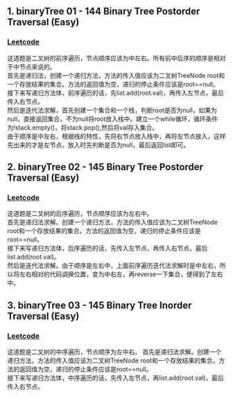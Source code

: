 ## 1. binaryTree 01 - 144 Binary Tree Postorder Traversal (Easy)
### [Leetcode](https://leetcode.com/problems/binary-tree-preorder-traversal/) 

这道题是二叉树的前序遍历，节点顺序应该为中左右。所有前中后序的顺序是相对于中节点来说的。  
首先是递归法，创建一个递归方法，方法的传入值应该为二叉树TreeNode root和一个存放结果的集合。方法的返回值为空，递归的停止条件应该是root==null。  
接下来写递归方法体，前序遍历的话，先list.add(root.val)，再传入左节点，最后传入右节点。  
然后是迭代法求解，首先创建一个集合和一个栈，判断root是否为null，如果为null，直接返回集合，不为null将root放入栈中。建立一个while循环，循环条件为!stack.empty()，将stack.pop(),然后将val存入集合。  
由于顺序是中左右，根据栈的特性，先将右节点放入栈中，再将左节点放入，这样先出来的才是左节点。放入时先判断是否为null，最后返回list即可。


## 2. binaryTree 02 - 145 Binary Tree Postorder Traversal (Easy)
### [Leetcode](https://leetcode.com/problems/binary-tree-postorder-traversal/description/) 

这道题是二叉树的后序遍历，节点顺序应该为左右中。  
首先是递归法求解。创建一个递归方法，方法的传入值应该为二叉树TreeNode root和一个存放结果的集合。方法的返回值为空，递归的停止条件应该是root==null。  
接下来写递归方法体，后序遍历的话，先传入左节点，再传入右节点，最后list.add(root.val)。  
然后是迭代法求解。由于顺序是左右中，上面前序遍历迭代法求解时是中左右，所以将左右相对的代码调换位置，变为中右左，再reverse一下集合，便得到了左右中。

## 3. binaryTree 03 - 145 Binary Tree Inorder Traversal (Easy)
### [Leetcode](https://leetcode.com/problems/binary-tree-inorder-traversal/) 

这道题是二叉树的中序遍历，节点顺序为左中右。
首先是递归法求解。创建一个递归方法，方法的传入值应该为二叉树TreeNode root和一个存放结果的集合。方法的返回值为空，递归的停止条件应该是root==null。  
接下来写递归方法体，中序遍历的话，先传入左节点，再list.add(root.val)，最后传入右节点。